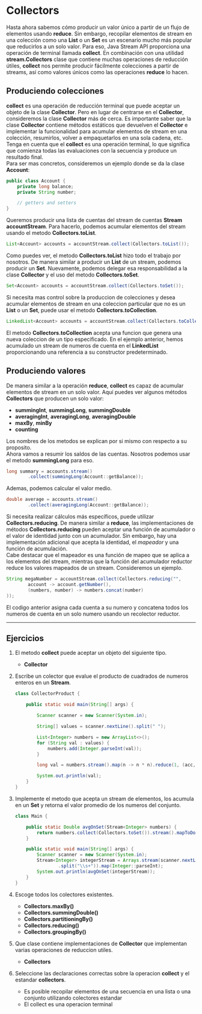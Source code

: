 # Collectors

Hasta ahora sabemos cómo producir un valor único a partir de un flujo de elementos usando **reduce**. Sin embargo, recopilar elementos de stream en una colección como una **List** o un **Set** es un escenario mucho más popular que reducirlos a un solo valor. Para eso, Java Stream API proporciona una operación de terminal llamada **collect**. En combinación con una utilidad **stream.Collectors** clase que contiene muchas operaciones de reducción útiles, **collect** nos permite producir fácilmente colecciones a partir de streams, así como valores únicos como las operaciones **reduce** lo hacen.

## Produciendo colecciones

**collect** es una operación de reducción terminal que puede aceptar un objeto de la clase **Collector**. Pero en lugar de centrarse en el **Collector**, consideremos la clase **Collector** más de cerca. Es importante saber que la clase **Collector** contiene métodos estáticos que devuelven el **Collector** e implementar la funcionalidad para acumular elementos de stream en una colección, resumirlos, volver a empaquetarlos en una sola cadena, etc.  
Tenga en cuenta que el **collect** es una operación terminal, lo que significa que comienza todas las evaluaciones con la secuencia y produce un resultado final.  
Para ser mas concretos, consideremos un ejemplo donde se da la clase **Account**:

~~~java
public class Account {
    private long balance;
    private String number;

    // getters and setters
}
~~~

Queremos producir una lista de cuentas del stream de cuentas **Stream<Account> accountStream**. Para hacerlo, podemos acumular elementos del stream usando el metodo **Collectors.toList**.

~~~java
List<Account> accounts = accountStream.collect(Collectors.toList());
~~~

Como puedes ver, el metodo **Collectors.toList** hizo todo el trabajo por nosotros. De manera similar a producir un **List** de un stream, podemos producir un **Set**. Nuevamente, podemos delegar esa responsabilidad a la clase **Collector** y el uso del metodo **Collectors.toSet**.

~~~java
Set<Account> accounts = accountStream.collect(Collectors.toSet());
~~~

Si necesita mas control sobre la produccion de colecciones y desea acumular elementos de stream en una coleccion particular que no es un **List** o un **Set**, puede usar el metodo **Collectors.toCollection**.

~~~java
LinkedList<Account> accounts = accountStream.collect(Collectors.toCollection(LinkedList::new));
~~~

El metodo **Collectors.toCollection** acepta una funcion que genera una nueva coleccion de un tipo especificado. En el ejemplo anterior, hemos acumulado un stream de numeros de cuenta en el **LinkedList<Account>** proporcionando una referencia a su constructor predeterminado.

## Produciendo valores

De manera similar a la operación **reduce**, **collect** es capaz de acumular elementos de stream en un solo valor. Aquí puedes ver algunos métodos **Collectors** que producen un solo valor:

- **summingInt**, **summingLong**, **summingDouble**
- **averagingInt**, **averagingLong**, **averagingDouble**
- **maxBy**, **minBy**
- **counting**

Los nombres de los metodos se explican por si mismo con respecto a su proposito.  
Ahora vamos a resumir los saldos de las cuentas. Nosotros podemos usar el metodo **summingLong** para eso.

~~~java
long summary = accounts.stream()
        .collect(summingLong(Account::getBalance));
~~~

Ademas, podemos calcular el valor medio.

~~~java
double average = accounts.stream()
        .collect(averagingLong(Account::getBalance));
~~~

Si necesita realizar cálculos más específicos, puede utilizar **Collectors.reducing**. De manera similar a **reduce**, las implementaciones de métodos **Collectors.reducing** pueden aceptar una función de acumulador o el valor de identidad junto con un acumulador. Sin embargo, hay una implementación adicional que acepta la identidad, el *mapeador* y una función de acumulación.  
Cabe destacar que el mapeador es una función de mapeo que se aplica a los elementos del stream, mientras que la función del acumulador reductor reduce los valores mapeados de un stream. Consideremos un ejemplo.

~~~java
String megaNumber = accountStream.collect(Collectors.reducing("",
        account -> account.getNumber(),
        (numbers, number) -> numbers.concat(number)
));
~~~

El codigo anterior asigna cada cuenta a su numero y concatena todos los numeros de cuenta en un solo numero usando un recolector reductor.

---

## Ejercicios

1. El metodo **collect** puede aceptar un objeto del siguiente tipo.

    - **Collector**

2. Escribe un colector que evalue el producto de cuadrados de numeros enteros en un **Stream<Integer>**.

    ~~~java
    class CollectorProduct {

        public static void main(String[] args) {

            Scanner scanner = new Scanner(System.in);

            String[] values = scanner.nextLine().split(" ");

            List<Integer> numbers = new ArrayList<>();
            for (String val : values) {
                numbers.add(Integer.parseInt(val));
            }

            long val = numbers.stream().map(n -> n * n).reduce(1, (acc, n) -> acc * n);

            System.out.println(val);
        }
    }
    ~~~

3. Implemente el metodo que acepta un stream de elementos, los acumula en un **Set** y retorna el valor promedio de los numeros del conjunto.

    ~~~java
    class Main {

        public static Double avgOnSet(Stream<Integer> numbers) {
            return numbers.collect(Collectors.toSet()).stream().mapToDouble(a -> a).average().orElse(0.0);
        }

        public static void main(String[] args) {
            Scanner scanner = new Scanner(System.in);
            Stream<Integer> integerStream = Arrays.stream(scanner.nextLine()
                    .split("\\s+")).map(Integer::parseInt);
            System.out.println(avgOnSet(integerStream));
        }
    }
    ~~~

4. Escoge todos los colectores existentes.

    - **Collectors.maxBy()**
    - **Collectors.summingDouble()**
    - **Collectors.partitioningBy()**
    - **Collectors.reducing()**
    - **Collectors.groupingBy()**

5. Que clase contiene implementaciones de **Collector** que implementan varias operaciones de reduccion utiles.

    - **Collectors**

6. Seleccione las declaraciones correctas sobre la operacion **collect** y el estandar **collectors**.

    - Es posible recopilar elementos de una secuencia en una lista o una conjunto utilizando colectores estandar
    - El collect es una operacion terminal
